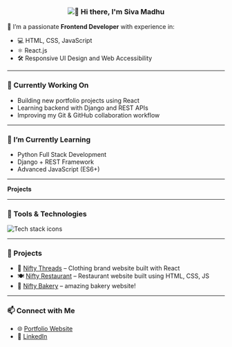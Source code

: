  <h3 align="center">
  <img src="https://readme-typing-svg.demolab.com/?lines=Hi+there,+I'm+Siva+Madhu!;Welcome+to+my+GitHub+profile!&center=true&width=500&height=45&color=FFD700&size=24" alt="👋 Hi there, I'm Siva Madhu" />
</h3>


🎯 I’m a passionate **Frontend Developer** with experience in:
- 💻 HTML, CSS, JavaScript
- ⚛️ React.js
- 🛠️ Responsive UI Design and Web Accessibility

---

### 🔭 Currently Working On
- Building new portfolio projects using React
- Learning backend with Django and REST APIs
- Improving my Git & GitHub collaboration workflow

---

### 🌱 I’m Currently Learning
- Python Full Stack Development
- Django + REST Framework
- Advanced JavaScript (ES6+)

---

  𝐏𝐫𝐨𝐣𝐞𝐜𝐭𝐬

---

### 🧰 Tools & Technologies
<img src="https://skillicons.dev/icons?i=html,css,js,react,github,git,vscode" alt="Tech stack icons" />

---

### 📌 Projects
- 📱 [Nifty Threads](https://github.com/sivamadhu810/NIFTY-THREADS-FSHION-WEBSITE) – Clothing brand website built with React
- 🍽️ [Nifty Restaurant](https://github.com/sivamadhu810/RESTUARENT-WEBSITE) – Restaurant website built using HTML, CSS, JS
- 🧰 [Nifty Bakery](https://github.com/sivamadhu810/NIFTY-CAKES-BAKERY-WEBSITE) – amazing bakery website!

---

### 📫 Connect with Me
- 🌐 [Portfolio Website](https://sivamadhu810.github.io/SIVA-MADHU-PORTFOLIO/)
- 💼 [LinkedIn](https://www.linkedin.com/in/sivamadhu810/)
